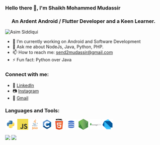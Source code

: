 ### <b>Hello there 👋, I'm Shaikh Mohammed Mudassir</b> 

<h3 align="center">An Ardent Android / Flutter Developer and a Keen Learner.</h3>
<p align="left"> <img src="https://komarev.com/ghpvc/?username=AsimAhmedSiddiquii" alt="Asim Siddiqui" /> </p>

-   🔭 I’m currently working on Android and Software Development
-   💬 Ask me about NodeJs, Java, Python, PHP.
-   📫 How to reach me: send2mudassir@gmail.com
-   ⚡ Fun fact: Python over Java

### Connect with me:

- 💼 [LinkedIn](https://www.linkedin.com/in/asim-ahmed-siddiqui-0b5904163/)
- 📷 [Instagram](https://www.instagram.com/sheikh7mudassir/)
- 📧 [Gmail](mailto:siddiquimim.s@gmail.com)

### Languages and Tools:

<p>
<img height="35" src="https://raw.githubusercontent.com/github/explore/80688e429a7d4ef2fca1e82350fe8e3517d3494d/topics/python/python.png">

<img height="35" src="https://raw.githubusercontent.com/github/explore/80688e429a7d4ef2fca1e82350fe8e3517d3494d/topics/javascript/javascript.png">

<img height="35" src="https://raw.githubusercontent.com/github/explore/80688e429a7d4ef2fca1e82350fe8e3517d3494d/topics/java/java.png">

<img height="35" src="https://raw.githubusercontent.com/github/explore/80688e429a7d4ef2fca1e82350fe8e3517d3494d/topics/c/c.png">

<img height="35" src="https://raw.githubusercontent.com/github/explore/80688e429a7d4ef2fca1e82350fe8e3517d3494d/topics/html/html.png">

<img height="35" src="https://raw.githubusercontent.com/github/explore/80688e429a7d4ef2fca1e82350fe8e3517d3494d/topics/sql/sql.png">

<img height="35" src="https://raw.githubusercontent.com/github/explore/80688e429a7d4ef2fca1e82350fe8e3517d3494d/topics/nodejs/nodejs.png">

<img height="35" src="https://raw.githubusercontent.com/github/explore/80688e429a7d4ef2fca1e82350fe8e3517d3494d/topics/mongodb/mongodb.png">
 
<img height="35" src="https://raw.githubusercontent.com/github/explore/80688e429a7d4ef2fca1e82350fe8e3517d3494d/topics/dart/dart.png">
</p>


<img src="https://github-readme-stats.vercel.app/api?username=ShaikhMudassir7&count_private=true&&show_icons=true&hide_border=false&title_color=ffffff&text_color=daf7dc&icon_color=bb2acf&bg_color=191919">

<img src="https://github-readme-stats.vercel.app/api/top-langs/?username=ShaikhMudassir7&layout=compact&hide_border=false&title_color=ffffff&text_color=daf7dc&icon_color=bb2acf&bg_color=191919">


<!--
**ShaikhMudassir7/ShaikhMudassir7** is a ✨ _special_ ✨ repository because its `README.md` (this file) appears on your GitHub profile.

Here are some ideas to get you started:

- 🔭 I’m currently working on 
- 🌱 I’m currently learning ...
- 👯 I’m looking to collaborate on ...
- 🤔 I’m looking for help with ...
- 💬 Ask me about ...
- 📫 How to reach me: ...
- 😄 Pronouns: ...
- ⚡ Fun fact: ...
-->
